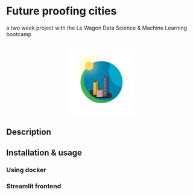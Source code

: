 # Future proofing cities
a two week project with the Le Wagon Data Science & Machine Learning bootcamp


<!-- PROJECT LOGO -->
<br />
<div align="center">
    <img src="fpc_logo.png" alt="Logo" width="175" height="175">
  </a>
</div>


## Description


## Installation & usage

### Using docker

### Streamlit frontend
